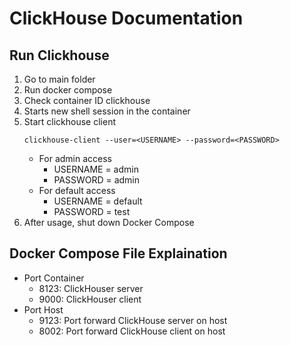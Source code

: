 # ClickHouse Documentation

## Run Clickhouse
1. Go to main folder
2. Run docker compose
3. Check container ID clickhouse
4. Starts new shell session in the container
5. Start clickhouse client
    ```
    clickhouse-client --user=<USERNAME> --password=<PASSWORD>
    ```
    - For admin access
        - USERNAME = admin
        - PASSWORD = admin
    - For default access
        - USERNAME = default
        - PASSWORD = test
6. After usage, shut down Docker Compose

## Docker Compose File Explaination
- Port Container
    - 8123: ClickHouser server
    - 9000: ClickHouser client
- Port Host
    - 9123: Port forward ClickHouse server on host
    - 8002: Port forward ClickHouse client on host
